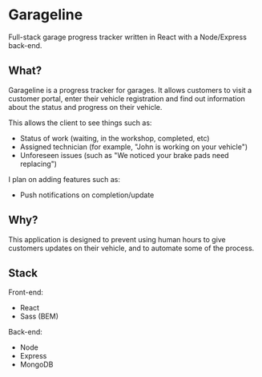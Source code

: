 # Garageline

Full-stack garage progress tracker written in React with a Node/Express back-end.

## What?

Garageline is a progress tracker for garages. It allows customers to visit a customer portal, enter their vehicle registration and find out information about the status and progress on their vehicle.

This allows the client to see things such as:

- Status of work (waiting, in the workshop, completed, etc)
- Assigned technician (for example, "John is working on your vehicle")
- Unforeseen issues (such as "We noticed your brake pads need replacing")

I plan on adding features such as:

- Push notifications on completion/update

## Why?

This application is designed to prevent using human hours to give customers updates on their vehicle, and to automate some of the process.

## Stack

Front-end:

- React
- Sass (BEM)

Back-end:

- Node
- Express
- MongoDB
